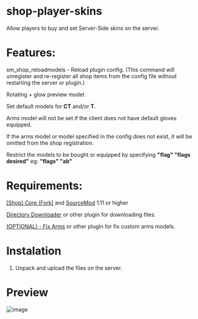 # shop-player-skins
Allow players to buy and set Server-Side skins on the server.

# Features:
sm_shop_reloadmodels - Reload plugin config. (This command will unregister and re-register all shop items from the config file without restarting the server or plugin.)

Rotating + glow preview model.

Set default models for **CT** and/or **T**.

Arms model will not be set if the client does not have default gloves equipped.

If the arms model or model specified in the config does not exist, it will be omitted from the shop registration.

Restrict the models to be bought or equipped by specifying **"flag" "flags desired"** eg: **"flags" "ab"**

# Requirements:
[[Shop] Core (Fork)](https://hlmod.ru/resources/shop-core-fork.284/) and [SourceMod](https://www.sourcemod.net/downloads.php?branch=stable) 1.11 or higher

[Directory Downloader](https://hlmod.ru/resources/directory-downloader.660/) or other plugin for downloading files.

[(OPTIONAL) - Fix Arms](https://hlmod.ru/resources/fix-arms.1740/) or other plugin for fix custom arms models.

# Instalation
1. Unpack and upload the files on the server.

# Preview 
![image](https://user-images.githubusercontent.com/86895149/206939405-0248b0ff-5d39-46bb-87d7-b1a8929572c1.png)
